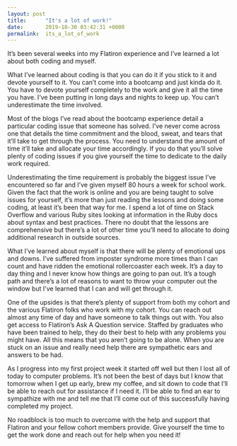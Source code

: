 ```yaml
---
layout: post
title:      "It's a lot of work!"
date:       2019-10-30 03:42:31 +0000
permalink:  its_a_lot_of_work
---
```



It’s been several weeks into my Flatiron experience and I’ve learned a lot about both coding and myself.

What I’ve learned about coding is that you can do it if you stick to it and devote yourself to it. You can’t come into a bootcamp and just kinda do it. You have to devote yourself completely to the work and give it all the time you have. I’ve been putting in long days and nights to keep up. You can’t underestimate the time involved. 

Most of the blogs I’ve read about the bootcamp experience detail a particular coding issue that someone has solved. I’ve never come across one that details the time commitment and the blood, sweat, and tears that it’ll take to get through the process. You need to understand the amount of time it’ll take and allocate your time accordingly. If you do that you’ll solve plenty of coding issues if you give yourself the time to dedicate to the daily work required.

Underestimating the time requirement is probably the biggest issue I’ve encountered so far and I’ve given myself 80 hours a week for school work. Given the fact that the work is online and you are being taught to solve issues for yourself, it’s more than just reading the lessons and doing some coding, at least it’s been that way for me. I spend a lot of time on Stack Overflow and various Ruby sites looking at information in the Ruby docs about syntax and best practices. There no doubt that the lessons are comprehensive but there’s a lot of other time you’ll need to allocate to doing additional research in outside sources.

What I’ve learned about myself is that there will be plenty of emotional ups and downs. I’ve suffered from imposter syndrome more times than I can count and have ridden the emotional rollercoaster each week. It’s a day to day thing and I never know how things are going to pan out. It’s a tough path and there’s a lot of reasons to want to throw your computer out the window but I’ve learned that I can and will get through it. 

One of the upsides is that there’s plenty of support from both my cohort and the various Flatiron folks who work with my cohort. You can reach out almost any time of day and have someone to talk things out with. You also get access to Flatiron’s Ask A Question service. Staffed by graduates who have been trained to help, they do their best to help with any problems you might have. All this means that you aren’t going to be alone. When you are stuck on an issue and really need help there are sympathetic ears and answers to be had.

As I progress into my first project week it started off well but then I lost all of today to computer problems. It’s not been the best of days but I know that tomorrow when I get up early, brew my coffee, and sit down to code that I’ll be able to reach out for assistance if I need it. I’ll be able to find an ear to sympathize with me and tell me that I’ll come out of this successfully having completed my project. 

No roadblock is too much to overcome with the help and support that Flatiron and your fellow cohort members provide. Give yourself the time to get the work done and reach out for help when you need it!
